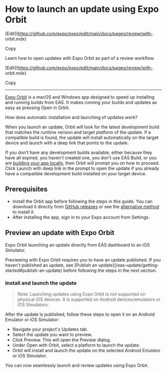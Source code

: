 # How to launch an update using Expo Orbit

[Edit](https://github.com/expo/expo/edit/main/docs/pages/review/with-
orbit.mdx)

Copy

Learn how to open updates with Expo Orbit as part of a review workflow.

[Edit](https://github.com/expo/expo/edit/main/docs/pages/review/with-
orbit.mdx)

Copy

* * *

[Expo Orbit](https://expo.dev/orbit) is a macOS and Windows app designed to
speed up installing and running builds from EAS. It makes running your builds
and updates as easy as pressing Open in Orbit.

How does automatic installation and launching of updates work?

When you launch an update, Orbit will look for the latest development build
that matches the runtime version and target platform of the update. If a
compatible build is found, the update will install automatically on the target
device and launch with a deep link that points to the update.

If you don't have any development builds available, either because they have
all expired, you haven't created one, you don't use EAS Build, or you are
[building your app locally](/guides/local-app-development), then Orbit will
prompt you on how to proceed. Click Launch with deep link in the prompt to
open the update if you already have a compatible development build installed
on your target device.

## Prerequisites

  * Install the Orbit app before following the steps in this guide. You can download it directly from [GitHub releases](https://github.com/expo/orbit/releases) or see the [alternative method](/build/orbit#installation) to install it.
  * After installing the app, sign in to your Expo account from Settings.

## Preview an update with Expo Orbit

Expo Orbit launching an update directly from EAS dashboard to an iOS
Simulator.

Previewing with Expo Orbit requires you to have an update published. If you
haven't published an update, see [Publish an update](/eas-update/getting-
started#publish-an-update) before following the steps in the next section.

### Install and launch the update

> Note: Launching updates using Expo Orbit is not supported on physical iOS
> devices. It is supported on Android devices/emulators or iOS Simulators.

After the update is published, follow these steps to open it on an Android
Emulator or iOS Simulator:

  * Navigate your project's Updates tab.
  * Select the update you want to preview.
  * Click Preview. This will open the Preview dialog.
  * Under Open with Orbit, select a platform to launch the update.
  * Orbit will install and launch the update on the selected Android Emulator or iOS Simulator.

You can now seamlessly launch and review updates using Expo Orbit.

